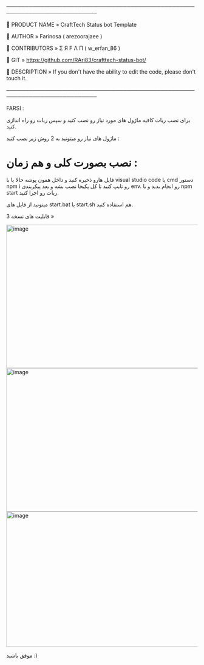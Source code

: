 

 ──────────────────────────────────────────────────────────────────────────
 
 📝 PRODUCT NAME » CraftTech Status bot Template
 
 👤 AUTHOR » Farinosa ( arezoorajaee )
 
 👥 CONTRIBUTORS » Σ Я F Λ П ( w_erfan_86 )
 
 🔗 GIT » https://github.com/RAri83/crafttech-status-bot/
 
 📌 DESCRIPTION » If you don't have the ability to edit the code, please don't touch it.
 
 ──────────────────────────────────────────────────────────────────────────

FARSI :

برای نصب ربات کافیه ماژول های مورد نیاز رو نصب کنید و سپس ربات رو راه اندازی کنید.

ماژول های نیاز رو میتونید به 2 روش زیر نصب کنید :

# نصب بصورت کلی و هم زمان :

فایل هارو ذخیره کنید و داخل همون پوشه حالا یا با visual studio code یا cmd دستور npm i رو تایپ کنید تا کل پکیجا نصب بشه و بعد پیکربندی env. رو انجام بدید و با npm start ربات رو اجرا کنید.

میتونید از فایل های start.bat یا start.sh هم استفاده کنید.

قابلیت های نسخه 3 »

<img width="694" height="377" alt="image" src="https://github.com/user-attachments/assets/bfc80ae0-3c92-46a7-b81f-a4a1110cbfdc" />
<img width="766" height="377" alt="image" src="https://github.com/user-attachments/assets/b743f543-5407-4ae9-bc18-128a0f95704a" />
<img width="753" height="356" alt="image" src="https://github.com/user-attachments/assets/17808a18-743f-498c-9c14-dc7ce978e367" />

موفق باشید :)
